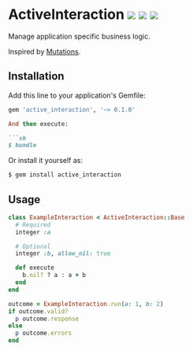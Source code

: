 # ActiveInteraction [![][1]][2] [![][3]][4] [![][5]][6]

Manage application specific business logic.

Inspired by [Mutations][].

## Installation

Add this line to your application's Gemfile:

```rb
gem 'active_interaction', '~> 0.1.0'

And then execute:

```sh
$ bundle
```

Or install it yourself as:

```sh
$ gem install active_interaction
```

## Usage

```rb
class ExampleInteraction < ActiveInteraction::Base
  # Required
  integer :a

  # Optional
  integer :b, allow_nil: true

  def execute
    b.nil? ? a : a + b
  end
end

outcome = ExampleInteraction.run(a: 1, b: 2)
if outcome.valid?
  p outcome.response
else
  p outcome.errors
end
```

[1]: https://travis-ci.org/orgsync/active_interaction.png
[2]: https://travis-ci.org/orgsync/active_interaction
[3]: https://gemnasium.com/orgsync/active_interaction.png
[4]: https://gemnasium.com/orgsync/active_interaction
[5]: https://codeclimate.com/repos/51dc5784c7f3a37a72000019/badges/bd2ae2bc5f9a707b9008/gpa.png
[6]: https://codeclimate.com/repos/51dc5784c7f3a37a72000019/feed
[mutations]: https://github.com/cypriss/mutations
